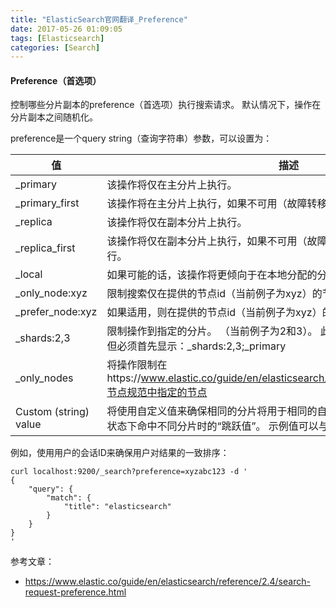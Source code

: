 ```yaml
---
title: "ElasticSearch官网翻译_Preference"
date: 2017-05-26 01:09:05
tags: [Elasticsearch]
categories: [Search]
---
```


#### Preference（首选项）

控制哪些分片副本的preference（首选项）执行搜索请求。 默认情况下，操作在分片副本之间随机化。

preference是一个query string（查询字符串）参数，可以设置为：

值|描述
---|---
_primary|该操作将仅在主分片上执行。
_primary_first|该操作将在主分片上执行，如果不可用（故障转移），则将在其他分片上执行。
_replica|该操作将仅在副本分片上执行。
_replica_first|该操作将仅在副本分片上执行，如果不可用（故障切换），则将在其他分片上执行。
_local|如果可能的话，该操作将更倾向于在本地分配的分片上执行。
_only_node:xyz|限制搜索仅在提供的节点id（当前例子为xyz）的节点上执行。
_prefer_node:xyz|如果适用，则在提供的节点id（当前例子为xyz）的节点上执行。
_shards:2,3|限制操作到指定的分片。 （当前例子为2和3）。 此偏好可以与其他偏好相结合，但必须首先显示：_shards:2,3;_primary
_only_nodes|将操作限制在https://www.elastic.co/guide/en/elasticsearch/reference/current/cluster.html节点规范中指定的节点
Custom (string) value|将使用自定义值来确保相同的分片将用于相同的自定义值。 这可以帮助在不同刷新状态下命中不同分片时的“跳跃值”。 示例值可以与Web会话ID或用户名类似。

例如，使用用户的会话ID来确保用户对结果的一致排序：

```
curl localhost:9200/_search?preference=xyzabc123 -d '
{
    "query": {
        "match": {
            "title": "elasticsearch"
        }
    }
}
'
```

参考文章：

- https://www.elastic.co/guide/en/elasticsearch/reference/2.4/search-request-preference.html

